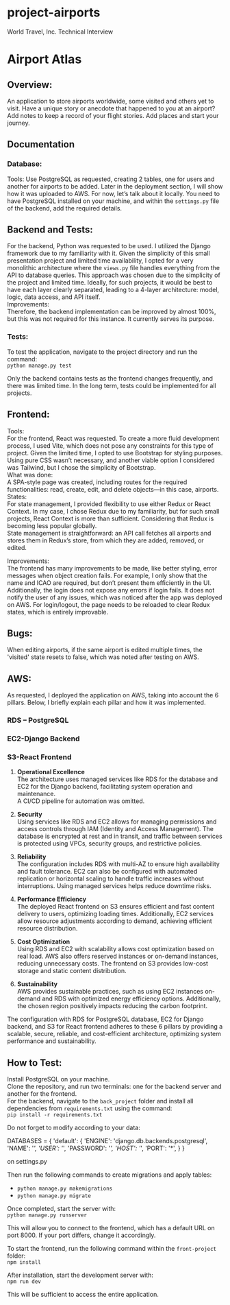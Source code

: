 # project-airports
World Travel, Inc. Technical Interview

# Airport Atlas

## Overview:
An application to store airports worldwide, some visited and others yet to visit. Have a unique story or anecdote that happened to you at an airport? Add notes to keep a record of your flight stories. Add places and start your journey.

## Documentation
### Database:
Tools:
Use PostgreSQL as requested, creating 2 tables, one for users and another for airports to be added. Later in the deployment section, I will show how it was uploaded to AWS. For now, let’s talk about it locally. You need to have PostgreSQL installed on your machine, and within the `settings.py` file of the backend, add the required details.

## Backend and Tests:

For the backend, Python was requested to be used. I utilized the Django framework due to my familiarity with it. Given the simplicity of this small presentation project and limited time availability, I opted for a very monolithic architecture where the `views.py` file handles everything from the API to database queries. This approach was chosen due to the simplicity of the project and limited time. Ideally, for such projects, it would be best to have each layer clearly separated, leading to a 4-layer architecture: model, logic, data access, and API itself.  
Improvements:  
Therefore, the backend implementation can be improved by almost 100%, but this was not required for this instance. It currently serves its purpose.

### Tests:  
To test the application, navigate to the project directory and run the command:  
`python manage.py test`

Only the backend contains tests as the frontend changes frequently, and there was limited time. In the long term, tests could be implemented for all projects.

## Frontend:

Tools:  
For the frontend, React was requested. To create a more fluid development process, I used Vite, which does not pose any constraints for this type of project. Given the limited time, I opted to use Bootstrap for styling purposes. Using pure CSS wasn’t necessary, and another viable option I considered was Tailwind, but I chose the simplicity of Bootstrap.  
What was done:  
A SPA-style page was created, including routes for the required functionalities: read, create, edit, and delete objects—in this case, airports.  
States:  
For state management, I provided flexibility to use either Redux or React Context. In my case, I chose Redux due to my familiarity, but for such small projects, React Context is more than sufficient. Considering that Redux is becoming less popular globally.  
State management is straightforward: an API call fetches all airports and stores them in Redux’s store, from which they are added, removed, or edited.

Improvements:  
The frontend has many improvements to be made, like better styling, error messages when object creation fails. For example, I only show that the name and ICAO are required, but don’t present them efficiently in the UI. Additionally, the login does not expose any errors if login fails. It does not notify the user of any issues, which was noticed after the app was deployed on AWS. For login/logout, the page needs to be reloaded to clear Redux states, which is entirely improvable.

## Bugs:  
When editing airports, if the same airport is edited multiple times, the 'visited' state resets to false, which was noted after testing on AWS.

## AWS:
As requested, I deployed the application on AWS, taking into account the 6 pillars. Below, I briefly explain each pillar and how it was implemented.  
### RDS – PostgreSQL  
### EC2-Django Backend  
### S3-React Frontend  
1. **Operational Excellence**  
The architecture uses managed services like RDS for the database and EC2 for the Django backend, facilitating system operation and maintenance.  
A CI/CD pipeline for automation was omitted.

2. **Security**  
Using services like RDS and EC2 allows for managing permissions and access controls through IAM (Identity and Access Management). The database is encrypted at rest and in transit, and traffic between services is protected using VPCs, security groups, and restrictive policies.

3. **Reliability**  
The configuration includes RDS with multi-AZ to ensure high availability and fault tolerance. EC2 can also be configured with automated replication or horizontal scaling to handle traffic increases without interruptions. Using managed services helps reduce downtime risks.

4. **Performance Efficiency**  
The deployed React frontend on S3 ensures efficient and fast content delivery to users, optimizing loading times. Additionally, EC2 services allow resource adjustments according to demand, achieving efficient resource distribution.

5. **Cost Optimization**  
Using RDS and EC2 with scalability allows cost optimization based on real load. AWS also offers reserved instances or on-demand instances, reducing unnecessary costs. The frontend on S3 provides low-cost storage and static content distribution.

6. **Sustainability**  
AWS provides sustainable practices, such as using EC2 instances on-demand and RDS with optimized energy efficiency options. Additionally, the chosen region positively impacts reducing the carbon footprint.

The configuration with RDS for PostgreSQL database, EC2 for Django backend, and S3 for React frontend adheres to these 6 pillars by providing a scalable, secure, reliable, and cost-efficient architecture, optimizing system performance and sustainability.

## How to Test:
Install PostgreSQL on your machine.  
Clone the repository, and run two terminals: one for the backend server and another for the frontend.  
For the backend, navigate to the `back_project` folder and install all dependencies from `requirements.txt` using the command:  
`pip install -r requirements.txt`  

Do not forget to modify according to your data:

DATABASES = {
    'default': {
        'ENGINE': 'django.db.backends.postgresql',
        'NAME': '*',
        'USER': '*',
        'PASSWORD': '*',
        'HOST': '*',
        'PORT': '*',
    }
}

on settings.py

Then run the following commands to create migrations and apply tables:  

- `python manage.py makemigrations`  
- `python manage.py migrate`

Once completed, start the server with:  
`python manage.py runserver`  

This will allow you to connect to the frontend, which has a default URL on port 8000. If your port differs, change it accordingly.

To start the frontend, run the following command within the `front-project` folder:  
`npm install`  

After installation, start the development server with:  
`npm run dev`

This will be sufficient to access the entire application.
